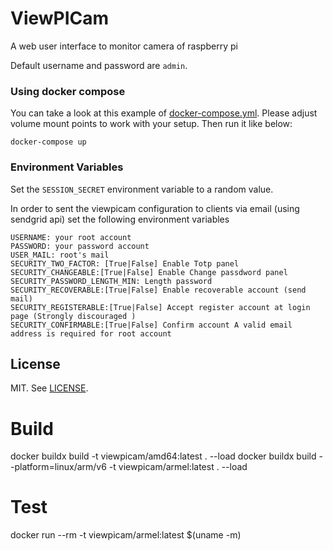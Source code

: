 # ViewPICam

A web user interface to monitor camera of raspberry pi

Default username and password are `admin`.

### Using docker compose

You can take a look at this example of [docker-compose.yml](https://github.com/Cyr-ius/viewpicam/tree/master/example). Please adjust volume mount points to work with your setup. Then run it like below:

```
docker-compose up
```

### Environment Variables

Set the `SESSION_SECRET` environment variable to a random value.

In order to sent the viewpicam configuration to clients via email (using sendgrid api) set the following environment variables

```
USERNAME: your root account
PASSWORD: your password account
USER_MAIL: root's mail
SECURITY_TWO_FACTOR: [True|False] Enable Totp panel
SECURITY_CHANGEABLE:[True|False] Enable Change passdword panel
SECURITY_PASSWORD_LENGTH_MIN: Length password
SECURITY_RECOVERABLE:[True|False] Enable recoverable account (send mail)
SECURITY_REGISTERABLE:[True|False] Accept register account at login page (Strongly discouraged )
SECURITY_CONFIRMABLE:[True|False] Confirm account A valid email address is required for root account
```

## License

MIT. See [LICENSE](https://github.com/cyr-ius/viewpicam/blob/master/LICENSE).

# Build

docker buildx build -t viewpicam/amd64:latest . --load
docker buildx build --platform=linux/arm/v6 -t viewpicam/armel:latest . --load

# Test

docker run --rm -t viewpicam/armel:latest $(uname -m)
